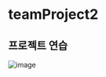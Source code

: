 # teamProject2
## 프로젝트 연습 
![image](https://user-images.githubusercontent.com/126754592/222622413-c076a480-9dfc-4fac-af4b-7ed5438b94d9.png)
